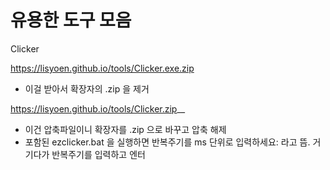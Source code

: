 # 유용한 도구 모음

Clicker 

https://lisyoen.github.io/tools/Clicker.exe.zip

- 이걸 받아서 확장자의 .zip 을 제거

https://lisyoen.github.io/tools/Clicker.zip__

- 이건 압축파일이니 확장자를 .zip 으로 바꾸고 압축 해제
- 포함된 ezclicker.bat 을 실행하면 반복주기를 ms 단위로 입력하세요: 라고 뜸. 거기다가 반복주기를 입력하고 엔터
